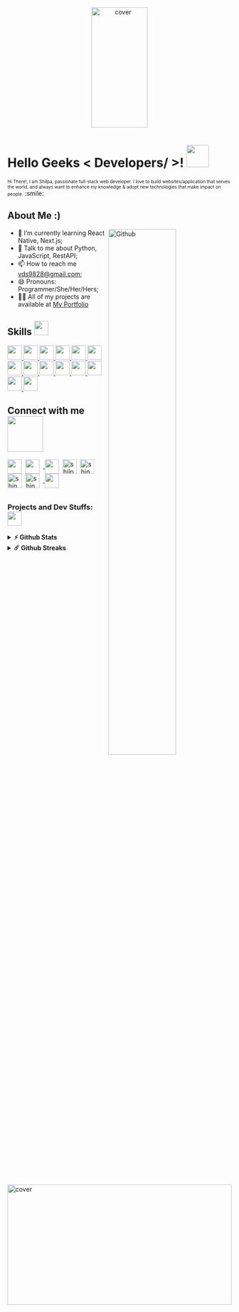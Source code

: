 <div align="center">
<img width="50%" height = "270px" src="https://user-images.githubusercontent.com/69167064/159184333-8db3c95f-5d46-4b52-883c-fb7ba658da99.gif" alt="cover" />
</div>

<h1> Hello Geeks < Developers/ >! <img src = "https://user-images.githubusercontent.com/69167064/159184379-c03e2be8-c0ec-42f0-9f12-a2728b07c7b9.gif" width = 50px> </h1>
<font size="1">   Hi There!,
I am Shilpa, passionate full-stack web developer. I love to build websites/application that serves the world.
  and always want to enhance my knowledge & adopt new technologies that make impact on people.</font> :smile:

  
<h2> About Me :)</h2><img width="55%" align="right" alt="Github" src="https://user-images.githubusercontent.com/69167064/159184413-e651f637-93fa-4ed5-bd3a-9c609cf2ac21.svg" />




- 🌱 I’m currently learning React Native, Next.js;
- 💬 Talk to me about Python, JavaScript, RestAPI;
- 📫 How to reach me vds9828@gmail.com;
- 😄 Pronouns: Programmer/She/Her/Hers;
- 👨‍💻 All of my projects are available at [My Portfolio](http://shilpa17-shingnapure-portfolio.vercel.app/)
 
 

<h2> Skills <img src = "https://media2.giphy.com/media/QssGEmpkyEOhBCb7e1/giphy.gif?cid=ecf05e47a0n3gi1bfqntqmob8g9aid1oyj2wr3ds3mg700bl&rid=giphy.gif" width = 32px> </h2>
<a href= https://github.com/shilpashingnapure?tab=repositories&q=&type=&language=python&sort= > <img width ='32px' src ='https://user-images.githubusercontent.com/69167064/159184604-ff74edc8-5bcb-4b30-82cf-e52e3a8e21c6.svg'> </a>
<a href= https://github.com/shilpashingnapure?tab=repositories&q=&type=&language=django&sort= > <img width ='32px' src ='https://user-images.githubusercontent.com/69167064/159184606-fc8aac53-e71a-4e20-b7dc-fa10a130748c.svg'> </a>   <a href= https://github.com/shilpashingnapure?tab=repositories&q=&type=&language=html&sort= > <img width ='32px' src ='https://user-images.githubusercontent.com/69167064/159184607-712eb472-cb9a-4827-9f5e-d2f6f8ccbb4c.svg'> </a>   <a href= https://github.com/shilpashingnapure?tab=repositories&q=&type=&language=css&sort= > <img width ='32px' src ='https://user-images.githubusercontent.com/69167064/159184609-c2ac2382-e3dc-42fb-aa3e-f3ab2909cb69.svg'> </a>
<a href= https://github.com/shilpashingnapure?tab=repositories&q=&type=&language=sass&sort= > <img width ='32px' src ='https://user-images.githubusercontent.com/69167064/159184610-69bc32e0-5ad9-45b4-abe7-5d2d68533862.svg'> </a>
<a href= https://github.com/shilpashingnapure?tab=repositories&q=&type=&language=bootstrap&sort= > <img width ='32px' src ='https://user-images.githubusercontent.com/69167064/159184611-c2f80985-f925-4c28-9cab-bc644920c242.svg'> </a>    <a href= https://github.com/shilpashingnapure?tab=repositories&q=&type=&language=javascript&sort= > <img width ='32px' src ='https://user-images.githubusercontent.com/69167064/159184612-9a798198-e32e-4d0f-ae68-9f0626c4ad3b.svg'> </a>   <a href= https://github.com/shilpashingnapure?tab=repositories&q=&type=&language=nodejs&sort= > <img width ='32px' src ='https://user-images.githubusercontent.com/69167064/159184613-e3345ab3-9426-4a34-9d72-b01b663c45ea.svg'> </a>
<a href= https://github.com/shilpashingnapure?tab=repositories&q=&type=&language=reactjs&sort= > <img width ='32px' src ='https://user-images.githubusercontent.com/69167064/159184614-ff297d22-b706-4345-a790-46bdac962617.svg'> </a>
<a href= https://github.com/shilpashingnapure?tab=repositories&q=&type=&language=express&sort= > <img width ='32px' src ='https://user-images.githubusercontent.com/69167064/159184615-949d24bf-ecd0-463b-b4c4-cb39156b4937.svg'> </a>    <a href= https://github.com/shilpashingnapure?tab=repositories&q=&type=&language=mongodb&sort= > <img width ='32px' src ='https://user-images.githubusercontent.com/69167064/159184617-de7bab91-ecce-4949-9aac-c88110fc1f45.svg'> </a>    <a href= https://github.com/shilpashingnapure?tab=repositories&q=&type=&language=postman&sort= > <img width ='32px' src ='https://user-images.githubusercontent.com/69167064/159184618-c025973b-bf27-4cd2-8904-2b3504a93cca.svg'> </a>
<a href= https://github.com/shilpashingnapure?tab=repositories&q=&type=&language=photoshop&sort= > <img width ='32px' src ='https://user-images.githubusercontent.com/69167064/159184620-fc7f939b-de22-401d-9ac6-f3cc9278f900.svg'> </a>
<a href= https://github.com/shilpashingnapure?tab=repositories&q=&type=&language=git&sort= > <img width ='32px' src ='https://user-images.githubusercontent.com/69167064/159184621-b6517495-69a3-41db-872c-aba74a4b4fd2.svg'> </a>
  
<h2> Connect with me <img src='https://user-images.githubusercontent.com/69167064/159184623-31d54ed6-95b7-4522-9da7-2ce0d07457df.gif' width="80px"> </h2>
<a href = 'https://shilpa17-shingnapure-portfolio.vercel.app/'> <img width = '32px' align= 'center' src="https://user-images.githubusercontent.com/69167064/159184625-7c17e903-f6ee-4e07-98e8-07614c393408.png"/></a>&nbsp;     <a href = 'https://www.linkedin.com/in/shilpa-shingnapure'> <img width = '32px' align= 'center' src="https://user-images.githubusercontent.com/69167064/159184626-60819a14-5d6b-4e38-a730-b9fceb72df65.svg"/></a>         &nbsp;<a href = 'https://www.github.com/shilpashingnapure'> <img width = '32px' align= 'center' src="https://user-images.githubusercontent.com/69167064/159184628-cdccf231-ec4d-4ae4-bde7-5d8274f57146.svg"/></a>      &nbsp;<a href="https://codepen.io/shilpashingnapure/" target="blank"><img align="center" src="https://user-images.githubusercontent.com/69167064/159184599-39501947-c3c6-4ba3-8dd6-b7775d7150de.svg" alt="shilpashingnapure/" width="32px" /></a>      &nbsp;<a href="https://www.hackerrank.com/shingnapureshil1/" target="blank"><img align="center" src="https://user-images.githubusercontent.com/69167064/159184600-79cc4cbe-e8b5-416f-bf82-5cf8b91dd9dd.svg" alt="shingnapureshil1/" width = '32px' /></a>     &nbsp;<a href="https://www.leetcode.com/shingnapure_shilpa17/" target="blank"><img align="center" src="https://user-images.githubusercontent.com/69167064/159185189-c6f3c53c-9a30-4503-8b9f-5953272e6a5c.png" alt="shingnapure_shilpa17/" width = '32px'/></a>     &nbsp;<a href="https://auth.geeksforgeeks.org/user/shingnapureshilpa2/profile/" target="blank"><img align="center" src="https://user-images.githubusercontent.com/69167064/159185201-7a2e9d22-260b-42f0-b63c-f17b6a15e260.png" alt="shingnapureshilpa2/profile/" width = '32px' /></a>     &nbsp;<a href = 'https://cssbattle.dev/player/shilpa17'> <img width = '32px' align= 'center' src="https://user-images.githubusercontent.com/69167064/159086421-721c547b-ff62-4744-913d-feda5bac605c.svg"/></a>  



  
  <h6> </h6>
  
<h3>Projects and Dev Stuffs: <img src='https://media1.giphy.com/media/du3J3cXyzhj75IOgvA/giphy.gif?cid=ecf05e47x2g034i9pzwtzzsd3xgg2w9nr94t4tflbbgo3008&rid=giphy.gif' width='32px'></h3>

<details>	
  <summary><b>⚡ Github Stats</b></summary>

  <br />
  <img height="180em" src="https://github-readme-stats.vercel.app/api?username=shilpashingnapure&show_icons=true&&count_private=true&include_all_commits=true" />
  <img height="180em" src="https://github-readme-stats.vercel.app/api/top-langs/?username=shilpashingnapure&exclude_repo=KNN-Image-Classification&show_icons=true&layout=compact&langs_count=8"/>
</details>

<details>	
  <summary><b>☄️ Github Streaks</b></summary>
  <br/>
  <img src="https://github-readme-streak-stats.herokuapp.com/?user=shilpashingnapure" width="400em" height="200em" />
  <img src="https://github-readme-stats.vercel.app/api/wakatime?username=shilpashingnapure" width="400em" height="200em"/>
  <h6><em>NOTE: This does not indicate my skill level or language proficiency, it's merely a GitHub metric of which languages I have the most code of on GitHub.
    </em></h6>
</details><img width="100%" height = "270em" src="https://kentsustainability.co.uk/wp-content/uploads/2019/08/KS-1.gif" alt="cover" />

